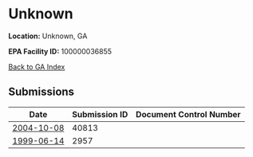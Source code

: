 # Unknown

**Location:** Unknown, GA

**EPA Facility ID:** 100000036855

[Back to GA Index](../../index.md)

## Submissions

| Date | Submission ID | Document Control Number |
|------|--------------|-------------------------|
| [2004-10-08](submissions/40813.md) | 40813 |  |
| [1999-06-14](submissions/2957.md) | 2957 |  |
